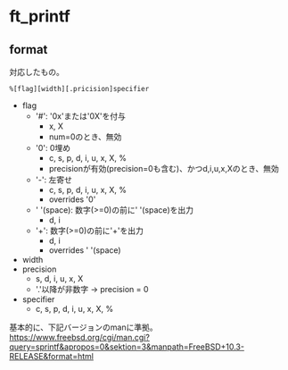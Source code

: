# ft_printf

## format
対応したもの。
```
%[flag][width][.pricision]specifier
```
- flag
    - '#': '0x'または'0X'を付与
        - x, X
        - num=0のとき、無効 
    - '0': 0埋め
        - c, s, p, d, i, u, x, X, % 
        - precisionが有効(precision=0も含む)、かつd,i,u,x,Xのとき、無効
    - '-': 左寄せ
        - c, s, p, d, i, u, x, X, %
        - overrides '0'
    - ' '(space): 数字(>=0)の前に' '(space)を出力
        - d, i
    - '+': 数字(>=0)の前に'+'を出力
        - d, i
        - overrides ' '(space)
- width
- precision
    - s, d, i, u, x, X
    - '.'以降が非数字 -> precision = 0
- specifier
    - c, s, p, d, i, u, x, X, %

基本的に、下記バージョンのmanに準拠。  
https://www.freebsd.org/cgi/man.cgi?query=sprintf&apropos=0&sektion=3&manpath=FreeBSD+10.3-RELEASE&format=html
